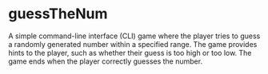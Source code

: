 # guessTheNum

A simple command-line interface (CLI) game where the player tries to guess a randomly generated number within a specified range. The game provides hints to the player, such as whether their guess is too high or too low. The game ends when the player correctly guesses the number.
